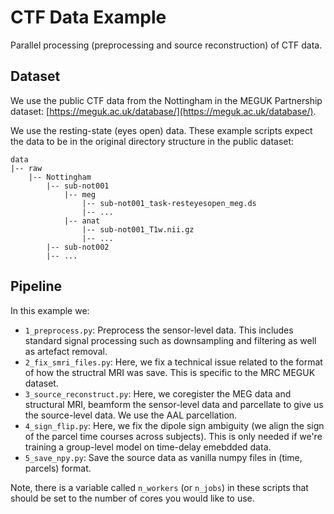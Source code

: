 # CTF Data Example

Parallel processing (preprocessing and source reconstruction) of CTF data.

## Dataset

We use the public CTF data from the Nottingham in the MEGUK Partnership dataset: [https://meguk.ac.uk/database/](https://meguk.ac.uk/database/).

We use the resting-state (eyes open) data. These example scripts expect the data to be in the original directory structure in the public dataset:

```
data
|-- raw
    |-- Nottingham
        |-- sub-not001
            |-- meg
                |-- sub-not001_task-resteyesopen_meg.ds
                |-- ...
            |-- anat
                |-- sub-not001_T1w.nii.gz
                |-- ...
        |-- sub-not002
        |-- ...
```

## Pipeline

In this example we:

- `1_preprocess.py`: Preprocess the sensor-level data. This includes standard signal processing such as downsampling and filtering as well as artefact removal.
- `2_fix_smri_files.py`: Here, we fix a technical issue related to the format of how the structral MRI was save. This is specific to the MRC MEGUK dataset.
- `3_source_reconstruct.py`: Here, we coregister the MEG data and structural MRI, beamform the sensor-level data and parcellate to give us the source-level data. We use the AAL parcellation.
- `4_sign_flip.py`: Here, we fix the dipole sign ambiguity (we align the sign of the parcel time courses across subjects). This is only needed if we're training a group-level model on time-delay emebdded data.
- `5_save_npy.py`: Save the source data as vanilla numpy files in (time, parcels) format.

Note, there is a variable called `n_workers` (or `n_jobs`) in these scripts that should be set to the number of cores you would like to use.
